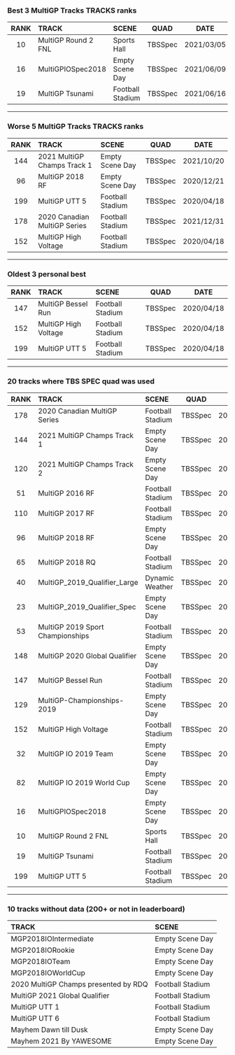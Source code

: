 ### Best 3 MultiGP Tracks TRACKS ranks
|RANK|TRACK|SCENE|QUAD|DATE|
|:---:|:---|:---|:---:|:---:|
|10|MultiGP Round 2 FNL|Sports Hall|TBSSpec|2021/03/05|
|16|MultiGPIOSpec2018|Empty Scene Day|TBSSpec|2021/06/09|
|19|MultiGP Tsunami|Football Stadium|TBSSpec|2021/06/16|
---
### Worse 5 MultiGP Tracks TRACKS ranks
|RANK|TRACK|SCENE|QUAD|DATE|
|:---:|:---|:---|:---:|:---:|
|144|2021 MultiGP Champs Track 1|Empty Scene Day|TBSSpec|2021/10/20|
|96|MultiGP 2018 RF|Empty Scene Day|TBSSpec|2020/12/21|
|199|MultiGP UTT 5|Football Stadium|TBSSpec|2020/04/18|
|178|2020 Canadian MultiGP Series|Football Stadium|TBSSpec|2021/12/31|
|152|MultiGP High Voltage|Football Stadium|TBSSpec|2020/04/18|
---
### Oldest 3 personal best
|RANK|TRACK|SCENE|QUAD|DATE|
|:---:|:---|:---|:---:|:---:|
|147|MultiGP Bessel Run|Football Stadium|TBSSpec|2020/04/18|
|152|MultiGP High Voltage|Football Stadium|TBSSpec|2020/04/18|
|199|MultiGP UTT 5|Football Stadium|TBSSpec|2020/04/18|
---
### 20 tracks where TBS SPEC quad was used
|RANK|TRACK|SCENE|QUAD|DATE|
|:---:|:---|:---|:---:|:---:|
|178|2020 Canadian MultiGP Series|Football Stadium|TBSSpec|2021/12/31|
|144|2021 MultiGP Champs Track 1|Empty Scene Day|TBSSpec|2021/10/20|
|120|2021 MultiGP Champs Track 2|Empty Scene Day|TBSSpec|2021/10/22|
|51|MultiGP 2016 RF|Football Stadium|TBSSpec|2020/12/20|
|110|MultiGP 2017 RF|Football Stadium|TBSSpec|2020/12/21|
|96|MultiGP 2018 RF|Empty Scene Day|TBSSpec|2020/12/21|
|65|MultiGP 2018 RQ|Football Stadium|TBSSpec|2020/12/30|
|40|MultiGP_2019_Qualifier_Large|Dynamic Weather|TBSSpec|2021/06/10|
|23|MultiGP_2019_Qualifier_Spec|Empty Scene Day|TBSSpec|2021/06/09|
|53|MultiGP 2019 Sport Championships|Football Stadium|TBSSpec|2021/06/03|
|148|MultiGP 2020 Global Qualifier|Empty Scene Day|TBSSpec|2021/06/08|
|147|MultiGP Bessel Run|Football Stadium|TBSSpec|2020/04/18|
|129|MultiGP-Championships-2019|Empty Scene Day|TBSSpec|2020/12/15|
|152|MultiGP High Voltage|Football Stadium|TBSSpec|2020/04/18|
|32|MultiGP IO 2019 Team|Empty Scene Day|TBSSpec|2021/11/12|
|82|MultiGP IO 2019 World Cup|Empty Scene Day|TBSSpec|2020/12/30|
|16|MultiGPIOSpec2018|Empty Scene Day|TBSSpec|2021/06/09|
|10|MultiGP Round 2 FNL|Sports Hall|TBSSpec|2021/03/05|
|19|MultiGP Tsunami|Football Stadium|TBSSpec|2021/06/16|
|199|MultiGP UTT 5|Football Stadium|TBSSpec|2020/04/18|
---
### 10 tracks without data (200+ or not in leaderboard)
|TRACK|SCENE|
|:---|:---|
|MGP2018IOIntermediate|Empty Scene Day|
|MGP2018IORookie|Empty Scene Day|
|MGP2018IOTeam|Empty Scene Day|
|MGP2018IOWorldCup|Empty Scene Day|
|2020 MultiGP Champs presented by RDQ|Football Stadium|
|MultiGP 2021 Global Qualifier|Football Stadium|
|MultiGP UTT 1|Football Stadium|
|MultiGP UTT 6|Football Stadium|
|Mayhem Dawn till Dusk|Empty Scene Day|
|Mayhem 2021 By YAWESOME|Empty Scene Day|

